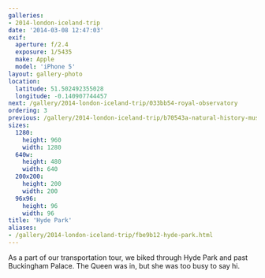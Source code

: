 ```yaml
---
galleries:
- 2014-london-iceland-trip
date: '2014-03-08 12:47:03'
exif:
  aperture: f/2.4
  exposure: 1/5435
  make: Apple
  model: 'iPhone 5'
layout: gallery-photo
location:
  latitude: 51.502492355028
  longitude: -0.140907744457
next: /gallery/2014-london-iceland-trip/033bb54-royal-observatory
ordering: 3
previous: /gallery/2014-london-iceland-trip/b70543a-natural-history-museum
sizes:
  1280:
    height: 960
    width: 1280
  640w:
    height: 480
    width: 640
  200x200:
    height: 200
    width: 200
  96x96:
    height: 96
    width: 96
title: 'Hyde Park'
aliases:
- /gallery/2014-london-iceland-trip/fbe9b12-hyde-park.html
---
```


As a part of our transportation tour, we biked through Hyde Park and past Buckingham Palace. The Queen was in, but she was too busy to say hi.
